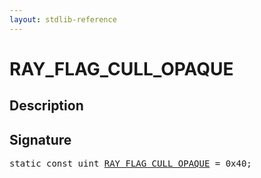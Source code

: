 ```yaml
---
layout: stdlib-reference
---
```


# RAY_FLAG_CULL_OPAQUE

## Description



## Signature
<pre>
<span class='code_keyword'>static</span> <span class='code_keyword'>const</span> <span class="code_keyword">uint</span> <a href="/stdlib-reference/global-decls/RAY_FLAG_CULL_OPAQUE" class="code_var">RAY_FLAG_CULL_OPAQUE</a> = 0x40;
</pre>

